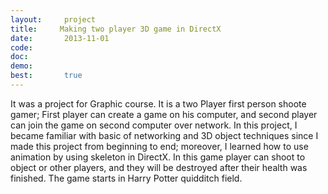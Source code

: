 ```yaml
---
layout:     project
title:     Making two player 3D game in DirectX 
date:       2013-11-01
code:  
doc:        
demo:
best:       true
---
```

It was a project for Graphic course. It is a two Player first person shoote gamer; First player can create a game on his computer, and second player can join the game on second computer over network. In this project, I became familiar with basic of networking and 3D object techniques since I made this project from beginning to end; moreover, I learned how to use animation by using skeleton in DirectX. In this game player can shoot to object or other players, and they will be destroyed after their health was finished. The game starts in Harry Potter quidditch field.